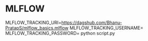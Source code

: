 # MLFLOW
MLFLOW_TRACKING_URI=https://dagshub.com/Bhanu-PratapS/mlflow_basics.mlflow
MLFLOW_TRACKING_USERNAME= MLFLOW_TRACKING_PASSWORD= python script.py
